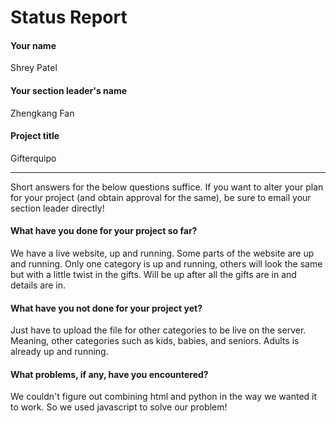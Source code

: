 # Status Report

#### Your name
Shrey Patel

#### Your section leader's name

Zhengkang Fan 

#### Project title

Gifterquipo

***

Short answers for the below questions suffice. If you want to alter your plan for your project (and obtain approval for the same), be sure to email your section leader directly!

#### What have you done for your project so far?

We have a live website, up and running. Some parts of the website are up and running. Only one category is up and running, others will look the same but with a little twist in the gifts. Will be up after all the gifts are in and details are in.

#### What have you not done for your project yet?

Just have to upload the file for other categories to be live on the server. Meaning, other categories such as kids, babies, and seniors. Adults is already up and running.

#### What problems, if any, have you encountered?

We couldn't figure out combining html and python in the way we wanted it to work. So we used javascript to solve our problem! 

